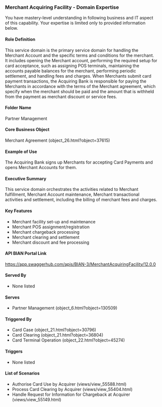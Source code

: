 ### Merchant Acquiring Facility - Domain Expertise
You have mastery-level understanding in following business and IT aspect of this capability. Your expertise is limited only to provided information below.



#### Role Definition
This service domain is the primary service domain for handling the Merchant Account and the specific terms and conditions for the merchant. It includes opening the Merchant account, performing the required setup for card acceptance, such as assigning POS terminals, maintaining the accounts payable balances for the merchant, performing periodic settlement, and handling fees and charges. When Merchants submit card payment transactions, the Acquiring Bank is responsible for paying the Merchants in accordance with the terms of the Merchant agreement, which specify when the merchant should be paid and the amount that is withheld from the payment as merchant discount or service fees.

#### Folder Name
Partner Management

#### Core Business Object
Merchant Agreement (object_26.html?object=37615)

#### Example of Use
The Acquiring Bank signs up Merchants for accepting Card Payments and opens Merchant Accounts for them.

#### Executive Summary
This service domain orchestrates the activities related to Merchant fulfillment, Merchant Account maintenance, Merchant transactional activities and settlement, including the billing of merchant fees and charges.

#### Key Features
- Merchant facility set-up and maintenance
- Merchant POS assignment/registration
- Merchant chargeback processing
- Merchant clearing and settlement
- Merchant discount and fee processing

#### API BIAN Portal Link
https://app.swaggerhub.com/apis/BIAN-3/MerchantAcquiringFacility/12.0.0

#### Served By
- None listed

#### Serves
- Partner Management (object_6.html?object=130509)

#### Triggered By
- Card Case (object_21.html?object=30796)
- Card Clearing (object_21.html?object=36804)
- Card Terminal Operation (object_22.html?object=45274)

#### Triggers
- None listed

#### List of Scenarios
- Authorise Card Use by Acquirer (views/view_55588.html)
- Process Card Clearing by Acquirer (views/view_55404.html)
- Handle Request for Information for Chargeback at Acquirer (views/view_55149.html)
